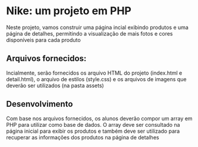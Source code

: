 # Nike: um projeto em PHP

Neste projeto, vamos construir uma página incial exibindo produtos e uma página de detalhes, permitindo a visualização de mais fotos e cores disponíveis para cada produto

## Arquivos fornecidos:

Incialmente, serão fornecidos os arquivo HTML do projeto (index.html e detail.html), o arquivo de estilos (style.css) e os arquivos de imagens que deverão ser utilizados (na pasta assets)

## Desenvolvimento
Com base nos arquivos fornecidos, os alunos deverão compor um array em PHP para utilizar como base de dados.
O array deve ser consultado na página inicial para exibir os produtos e também deve ser utilizado para recuperar as informações dos produtos na página de detalhes